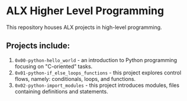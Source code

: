 # ALX Higher Level Programming
This repository houses ALX projects in high-level programming.
## Projects include:
1. `0x00-python-hello_world` - an introduction to Python programming focusing on "C-oriented" tasks.
2. `0x01-python-if_else_loops_functions` - this project explores control flows, namely: conditionals, loops, and functions.
3. `0x02-python-import_modules` - this project introduces modules, files containing definitions and statements.
